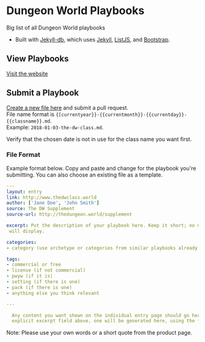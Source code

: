 # Dungeon World Playbooks

Big list of all Dungeon World playbooks

* Built with [Jekyll-db](https://github.com/rypan/jekyll-db), which uses [Jekyll](http://jekyllrb.com/), [ListJS](http://listjs.com/), and [Bootstrap](http://getbootstrap.com/).


## View Playbooks
[Visit the website](https://exposit.github.io/dw-playbooks/)

## Submit a Playbook
[Create a new file here](https://github.com/exposit/dw-playbooks/new/gh-pages/_posts) and submit a pull request.  
File name format is `{[currentyear}}-{{currentmonth}}-{{currentday}}-{{classname}}.md`.  
Example: `2018-01-03-the-dw-class.md`.

Verify that the chosen date is not in use for the class name you want first.

### File Format
Example format below. Copy and paste and change for the playbook you're submitting. You can also choose an existing file as a template.

```yaml
---
layout: entry
link: http://www.thedwclass.world
author: ['Jane Doe', 'John Smith']
source: The DW Supplement
source-url: http://thedungeon.world/supplement

excerpt: Put the description of your playbook here. Keep it short; no more than 200 characters
 will display.

categories:
- category (use archetype or categories from similar playbooks already entered)

tags:
- commercial or free
- license (if not commercial)
- pwyw (if it is)
- setting (if there is one)
- pack (if there is one)
- anything else you think relevant

---

  Any content you want shown on the individual entry page should go here. If you don't use an
  explicit excerpt field above, one will be generated here, using the first 200 characters.

```

Note: Please use your own words or a short quote from the product page.
